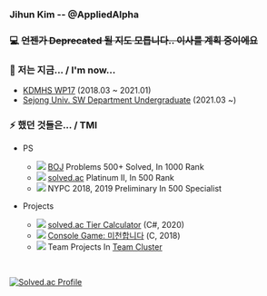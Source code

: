 ### Jihun Kim -- @AppliedAlpha
<!--
[![Twitter](https://img.shields.io/badge/-Twitter-1877f2?style=flat-square&logo=twitter&logoColor=white&link=https://twitter.com/aria_applied/)](https://twitter.com/aria_applied/)
[![My Github Stats](https://github-readme-stats.vercel.app/api?username=AppliedAlpha&show_icons=true&hide_border=true)](https://github.com/AppliedAlpha)
-->

### 💻 ~~언젠가 Deprecated 될 지도 모릅니다.. 이사를 계획 중이에요~~

### 🔭 저는 지금... / I'm now...
- [KDMHS WP17](http://dimigo.hs.kr) (2018.03 ~ 2021.01)
- [Sejong Univ. SW Department Undergraduate](https://sejong.ac.kr) (2021.03 ~)
<!-- - ??? -->

<!--
### 🌱 배우고 있는 건... / I’m currently learning...
- Web Programming with Spring Framework and Java
- Web Server with nginx, Apache Httpd
- Problem Solving with C++17
- Programming With Python 3
- Arduino Programming with C
- WPF Application Programming with C# .NET Framework
- JavaScript, Node.js, React ...
-->

### ⚡ 했던 것들은... / TMI
- PS
  - ![](https://via.placeholder.com/15/0076C0/000000?text=+) [BOJ](https://www.acmicpc.net/user/applied7076) Problems 500+ Solved, In 1000 Rank
  - ![](https://via.placeholder.com/15/27E2A4/000000?text=+) [solved.ac](https://solved.ac/profile/applied7076) Platinum II, In 500 Rank
  - ![](https://via.placeholder.com/15/A702FF/000000?text=+) NYPC 2018, 2019 Preliminary In 500 Specialist

- Projects
  - ![](https://via.placeholder.com/15/17CE3F/000000?text=+) [solved.ac Tier Calculator](https://github.com/AppliedAlpha/solved_ac_calculator) (C#, 2020)
  - ![](https://via.placeholder.com/15/313131/000000?text=+) [Console Game: 미천합니다](https://github.com/AppliedAlpha/Console_Game_Minigame_Heaven_Revised) (C, 2018)
  - ![](https://via.placeholder.com/15/E3A8DB/000000?text=+) Team Projects In [Team Cluster](https://github.com/TeamCluster)

<br />

[![Solved.ac Profile](http://mazassumnida.wtf/api/v2/generate_badge?boj=applied7076)](https://solved.ac/applied7076) <!-- Thx to SkyLightQP -->
